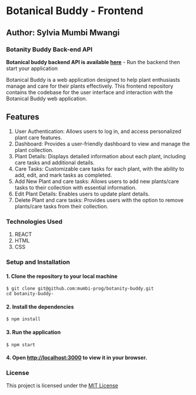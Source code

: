 # Botanical Buddy - Frontend
## Author: Sylvia Mumbi Mwangi
### Botanity Buddy Back-end API
**Botanical buddy backend API is available [here](https://github.com/mumbi-prog/phase-3-sinatra-react-project)** - Run the backend then start your application

Botanical Buddy is a web application designed to help plant enthusiasts manage and care for their plants effectively. This frontend repository contains the codebase for the user interface and interaction with the Botanical Buddy web application.

## Features

1. User Authentication: Allows users to log in, and access personalized plant care features.
2. Dashboard: Provides a user-friendly dashboard to view and manage the plant collection.
3. Plant Details: Displays detailed information about each plant, including care tasks and additional details.
4. Care Tasks: Customizable care tasks for each plant, with the ability to add, edit, and mark tasks as completed.
5. Add New Plant and care tasks: Allows users to add new plants/care tasks to their collection with essential information.
6. Edit Plant Details: Enables users to update plant details.
7. Delete Plant and care tasks: Provides users with the option to remove plants/care tasks from their collection.

### Technologies Used

1. REACT
2. HTML
3. CSS

### Setup and Installation

#### 1. Clone the repository to your local machine
```console
$ git clone git@github.com:mumbi-prog/botanity-buddy.git
cd botanity-buddy-
```
#### 2. Install the dependencies
```console
$ npm install
```
#### 3. Run the application
```console
$ npm start
```

#### 4. Open [http://localhost:3000](http://localhost:3000) to view it in your browser.

### License
This project is licensed under the [MIT License](https://github.com/mumbi-prog/botanity-buddy/blob/main/LICENSE)
